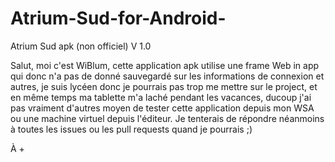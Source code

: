 # Atrium-Sud-for-Android-
Atrium Sud  apk (non officiel) V 1.0

Salut, moi c'est WiBlum, cette application apk utilise une frame Web in app qui donc n'a pas de donné sauvegardé sur les informations de connexion et autres, je suis lycéen donc je pourrais pas trop me mettre sur le project, et en même temps ma tablette m'a laché pendant les vacances, ducoup j'ai pas vraiment d'autres moyen de tester cette application depuis mon WSA ou une machine virtuel depuis l'éditeur.
Je tenterais de répondre néanmoins à toutes les issues ou les pull requests quand je pourrais ;)

À +
